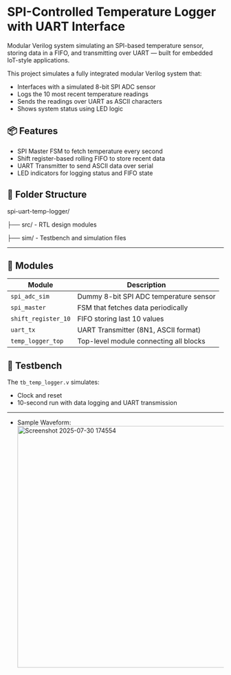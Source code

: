# SPI-Controlled Temperature Logger with UART Interface

Modular Verilog system simulating an SPI-based temperature sensor, storing data in a FIFO, and transmitting over UART — built for embedded IoT-style applications.

This project simulates a fully integrated modular Verilog system that:
- Interfaces with a simulated 8-bit SPI ADC sensor
- Logs the 10 most recent temperature readings
- Sends the readings over UART as ASCII characters
- Shows system status using LED logic

## 📦 Features
- SPI Master FSM to fetch temperature every second
- Shift register-based rolling FIFO to store recent data
- UART Transmitter to send ASCII data over serial
- LED indicators for logging status and FIFO state

## 📁 Folder Structure

spi-uart-temp-logger/

├── src/ - RTL design modules

├── sim/ - Testbench and simulation files

---

## 📌 Modules

| Module             | Description                           |
|--------------------|---------------------------------------|
| `spi_adc_sim`      | Dummy 8-bit SPI ADC temperature sensor|
| `spi_master`       | FSM that fetches data periodically    |
| `shift_register_10`| FIFO storing last 10 values           |
| `uart_tx`          | UART Transmitter (8N1, ASCII format)  |
| `temp_logger_top`  | Top-level module connecting all blocks|

## 🧪 Testbench
The `tb_temp_logger.v` simulates:
- Clock and reset
- 10-second run with data logging and UART transmission

---

- Sample Waveform: <img width="1563" height="563" alt="Screenshot 2025-07-30 174554" src="https://github.com/user-attachments/assets/1f19278b-dbaa-4aa5-aee5-f21b8334b93f" />

